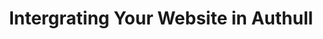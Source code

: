 ---
parent: "Getting Started"
layout: default
title: "Intergrating Your Website in Authull"
nav_order: 8
---